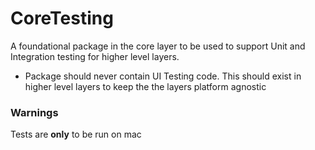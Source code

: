 # CoreTesting

A foundational package in the core layer to be used to support Unit and Integration testing for higher level layers.
* Package should never contain UI Testing code. This should exist in higher level layers to keep the the layers platform agnostic 

### Warnings
Tests are **only** to be run on mac
